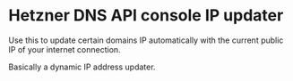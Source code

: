 # Hetzner DNS API console IP updater

Use this to update certain domains
IP automatically with the current public
IP of your internet connection.

Basically a dynamic IP address updater.